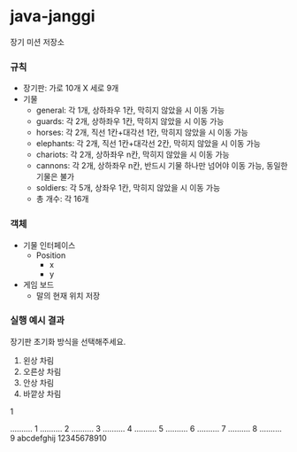 # java-janggi

장기 미션 저장소

### 규칙
- 장기판: 가로 10개 X 세로 9개
- 기물
  - general: 각 1개, 상하좌우 1칸, 막히지 않았을 시 이동 가능
  - guards: 각 2개, 상하좌우 1칸, 막히지 않았을 시 이동 가능
  - horses: 각 2개, 직선 1칸+대각선 1칸, 막히지 않았을 시 이동 가능
  - elephants: 각 2개, 직선 1칸+대각선 2칸, 막히지 않았을 시 이동 가능
  - chariots: 각 2개, 상하좌우 n칸, 막히지 않았을 시 이동 가능
  - cannons: 각 2개, 상하좌우 n칸, 반드시 기물 하나만 넘어야 이동 가능, 동일한 기물은 불가
  - soldiers: 각 5개, 상좌우 1칸, 막히지 않았을 시 이동 가능
  - 총 개수: 각 16개

### 객체
- 기물 인터페이스
  - Position
    - x
    - y
- 게임 보드
  - 말의 현재 위치 저장


### 실행 예시 결과
장기판 초기화 방식을 선택해주세요.
1. 왼상 차림
2. 오른상 차림
3. 안상 차림
4. 바깥상 차림

1

.......... 1
.......... 2
.......... 3
.......... 4
.......... 5
.......... 6
.......... 7
.......... 8
.......... 9
abcdefghij
12345678910
